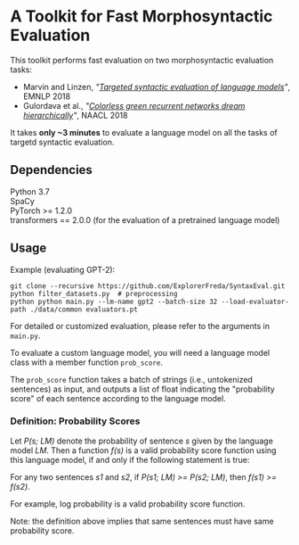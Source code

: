 # A Toolkit for Fast Morphosyntactic Evaluation
This toolkit performs fast evaluation on two morphosyntactic evaluation tasks:
- Marvin and Linzen, *"[Targeted syntactic evaluation of language models](https://www.aclweb.org/anthology/D18-1151)"*, EMNLP 2018
- Gulordava et al., *"[Colorless green recurrent networks dream hierarchically](https://www.aclweb.org/anthology/N18-1108.pdf)"*, NAACL 2018

It takes **only ~3 minutes** to evaluate a language model on all the tasks of targetd syntactic evaluation.

## Dependencies
Python 3.7 <br>
SpaCy <br>
PyTorch >= 1.2.0 <br>
transformers == 2.0.0 (for the evaluation of a pretrained language model)

## Usage

Example (evaluating GPT-2):
```
git clone --recursive https://github.com/ExplorerFreda/SyntaxEval.git
python filter_datasets.py  # preprocessing
python python main.py --lm-name gpt2 --batch-size 32 --load-evaluator-path ./data/common evaluators.pt
```

For detailed or customized evaluation, please refer to the arguments in `main.py`. 

To evaluate a custom language model, you will need a language model class with a member function `prob_score`.

The `prob_score` function takes a batch of strings (i.e., untokenized sentences) as input, and outputs a list of float indicating the "probability score" of each sentence according to the language model. 

### Definition: Probability Scores
Let *P(s; LM)* denote the probability of sentence *s* given by the language model *LM*. Then a function *f(s)* is a valid probability score function using this language model, if and only if the following statement is true:

For any two sentences *s1* and *s2*, if *P(s1; LM) >= P(s2; LM)*, then *f(s1) >= f(s2)*. 

For example, log probability is a valid probability score function. 

Note: the definition above implies that same sentences must have same probability score. 



